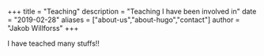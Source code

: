 +++
title = "Teaching"
description = "Teaching I have been involved in"
date = "2019-02-28"
aliases = ["about-us","about-hugo","contact"]
author = "Jakob Willforss"
+++

I have teached many stuffs!!